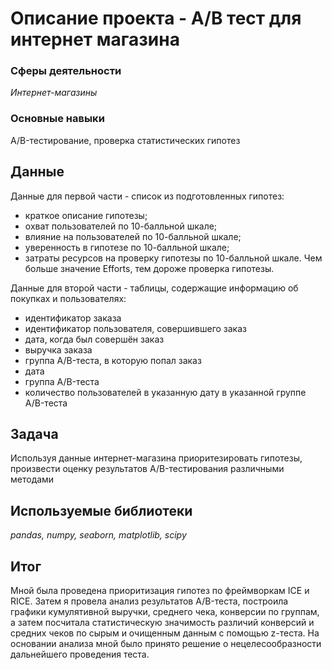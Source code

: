 # Описание проекта - A/B тест для интернет магазина 

### Сферы деятельности

*Интернет-магазины*

### Основные навыки

A/B-тестирование, проверка статистических гипотез

## Данные

Данные для первой части - список из подготовленных гипотез:
- краткое описание гипотезы;
- охват пользователей по 10-балльной шкале;
- влияние на пользователей по 10-балльной шкале;
- уверенность в гипотезе по 10-балльной шкале;
- затраты ресурсов на проверку гипотезы по 10-балльной шкале. Чем больше значение Efforts, тем дороже проверка гипотезы.

Данные для второй части - таблицы, содержащие информацию об покупках и пользователях:

- идентификатор заказа
- идентификатор пользователя, совершившего заказ
- дата, когда был совершён заказ
- выручка заказа
- группа A/B-теста, в которую попал заказ
- дата
- группа A/B-теста
- количество пользователей в указанную дату в указанной группе A/B-теста

## Задача

Используя данные интернет-магазина приоритезировать гипотезы, произвести оценку результатов A/B-тестирования различными методами

## Используемые библиотеки

*pandas, numpy, seaborn, matplotlib, scipy*

## Итог

Мной была проведена приоритизация гипотез по фреймворкам ICE и RICE. Затем я провела анализ результатов A/B-теста, построила графики кумулятивной выручки, среднего чека, конверсии по группам, а затем посчитала статистическую значимость различий конверсий и средних чеков по сырым и очищенным данным с помощью z-теста. На основании анализа мной было принято решение о нецелесообразности дальнейшего проведения теста.
